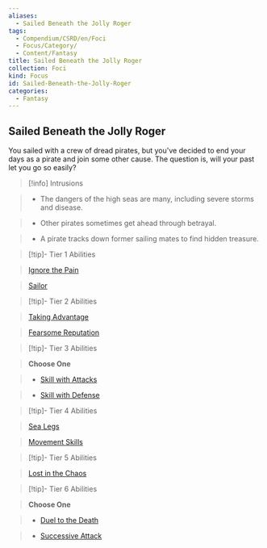 ```yaml
---
aliases:
  - Sailed Beneath the Jolly Roger
tags:
  - Compendium/CSRD/en/Foci
  - Focus/Category/
  - Content/Fantasy
title: Sailed Beneath the Jolly Roger
collection: Foci
kind: Focus
id: Sailed-Beneath-the-Jolly-Roger
categories:
  - Fantasy
---
```

## Sailed Beneath the Jolly Roger    
You sailed with a crew of dread pirates, but you've decided to end your days as a pirate and join some other cause. The question is, will your past let you go so easily?    
  
>[!info] Intrusions    
>- The dangers of the high seas are many, including severe storms and disease.    
>- Other pirates sometimes get ahead through betrayal.    
>- A pirate tracks down former sailing mates to find hidden treasure.    
  
  
>[!tip]- Tier 1 Abilities    
> [Ignore the Pain](Ignore-the-Pain.md)    
> [Sailor](Sailor.md)    
  
  
>[!tip]- Tier 2 Abilities    
> [Taking Advantage](Taking-Advantage.md)    
> [Fearsome Reputation](Fearsome-Reputation.md)    
  
  
>[!tip]- Tier 3 Abilities    
> **Choose One**    
>- [Skill with Attacks](Skill-With-Attacks.md)    
>- [Skill with Defense](Skill-With-Defense.md)    
  
  
>[!tip]- Tier 4 Abilities    
> [Sea Legs](Sea-Legs.md)    
> [Movement Skills](Movement-Skills.md)    
  
  
>[!tip]- Tier 5 Abilities    
> [Lost in the Chaos](Lost-in-the-Chaos.md)    
  
  
>[!tip]- Tier 6 Abilities    
> **Choose One**    
>- [Duel to the Death](Duel-to-the-Death.md)    
>- [Successive Attack](Successive-Attack.md)

